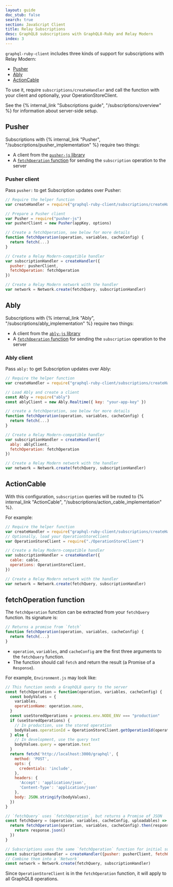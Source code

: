 ```yaml
---
layout: guide
doc_stub: false
search: true
section: JavaScript Client
title: Relay Subscriptions
desc: GraphQL8 subscriptions with GraphQL8-Ruby and Relay Modern
index: 3
---
```


`graphql-ruby-client` includes three kinds of support for subscriptions with Relay Modern:

- [Pusher](#pusher)
- [Ably](#ably)
- [ActionCable](#actioncable)

To use it, require `subscriptions/createHandler` and call the function with your client and optionally, your OperationStoreClient.

See the {% internal_link "Subscriptions guide", "/subscriptions/overview" %} for information about server-side setup.

## Pusher

Subscriptions with {% internal_link "Pusher", "/subscriptions/pusher_implementation" %} require two things:

- A client from the [`pusher-js` library](https://github.com/pusher/pusher-js)
- A [`fetchOperation` function](#fetchoperation-function) for sending the `subscription` operation to the server

### Pusher client

Pass `pusher:` to get Subscription updates over Pusher:

```js
// Require the helper function
var createHandler = require("graphql-ruby-client/subscriptions/createHandler")

// Prepare a Pusher client
var Pusher = require("pusher-js")
var pusherClient = new Pusher(appKey, options)

// Create a fetchOperation, see below for more details
function fetchOperation(operation, variables, cacheConfig) {
  return fetch(...)
}

// Create a Relay Modern-compatible handler
var subscriptionHandler = createHandler({
  pusher: pusherClient,
  fetchOperation: fetchOperation
})

// Create a Relay Modern network with the handler
var network = Network.create(fetchQuery, subscriptionHandler)
```

## Ably
Subscriptions with {% internal_link "Ably", "/subscriptions/ably_implementation" %} require two things:

- A client from the [`ably-js` library](https://github.com/ably/ably-js)
- A [`fetchOperation` function](#fetchoperation-function) for sending the `subscription` operation to the server

### Ably client

Pass `ably:` to get Subscription updates over Ably:

```js
// Require the helper function
var createHandler = require("graphql-ruby-client/subscriptions/createHandler")

// Load Ably and create a client
const Ably = require("ably")
const ablyClient = new Ably.Realtime({ key: "your-app-key" })

// create a fetchOperation, see below for more details
function fetchOperation(operation, variables, cacheConfig) {
  return fetch(...)
}

// Create a Relay Modern-compatible handler
var subscriptionHandler = createHandler({
  ably: ablyClient,
  fetchOperation: fetchOperation
})

// Create a Relay Modern network with the handler
var network = Network.create(fetchQuery, subscriptionHandler)
```

## ActionCable

With this configuration, `subscription` queries will be routed to {% internal_link "ActionCable", "/subscriptions/action_cable_implementation" %}.

For example:

```js
// Require the helper function
var createHandler = require("graphql-ruby-client/subscriptions/createHandler")
// Optionally, load your OperationStoreClient
var OperationStoreClient = require("./OperationStoreClient")

// Create a Relay Modern-compatible handler
var subscriptionHandler = createHandler({
  cable: cable,
  operations: OperationStoreClient,
})

// Create a Relay Modern network with the handler
var network = Network.create(fetchQuery, subscriptionHandler)
```

## fetchOperation function

The `fetchOperation` function can be extracted from your `fetchQuery` function. Its signature is:

```js
// Returns a promise from `fetch`
function fetchOperation(operation, variables, cacheConfig) {
  return fetch(...)
}
```

- `operation`, `variables`, and `cacheConfig` are the first three arguments to the `fetchQuery` function.
- The function should call `fetch` and return the result (a Promise of a `Response`).

For example, `Environment.js` may look like:

```js
// This function sends a GraphQL8 query to the server
const fetchOperation = function(operation, variables, cacheConfig) {
  const bodyValues = {
    variables,
    operationName: operation.name,
  }
  const useStoredOperations = process.env.NODE_ENV === "production"
  if (useStoredOperations) {
    // In production, use the stored operation
    bodyValues.operationId = OperationStoreClient.getOperationId(operation.name)
  } else {
    // In development, use the query text
    bodyValues.query = operation.text
  }
  return fetch('http://localhost:3000/graphql', {
    method: 'POST',
    opts: {
      credentials: 'include',
    },
    headers: {
      'Accept': 'application/json',
      'Content-Type': 'application/json'
    },
    body: JSON.stringify(bodyValues),
  })
}

// `fetchQuery` uses `fetchOperation`, but returns a Promise of JSON
const fetchQuery = (operation, variables, cacheConfig, uploadables) => {
  return fetchOperation(operation, variables, cacheConfig).then(response => {
    return response.json()
  })
}

// Subscriptions uses the same `fetchOperation` function for initial subscription requests
const subscriptionHandler = createHandler({pusher: pusherClient, fetchOperation: fetchOperation})
// Combine them into a `Network`
const network = Network.create(fetchQuery, subscriptionHandler)
```

Since `OperationStoreClient` is in the `fetchOperation` function, it will apply to all GraphQL8 operations.

